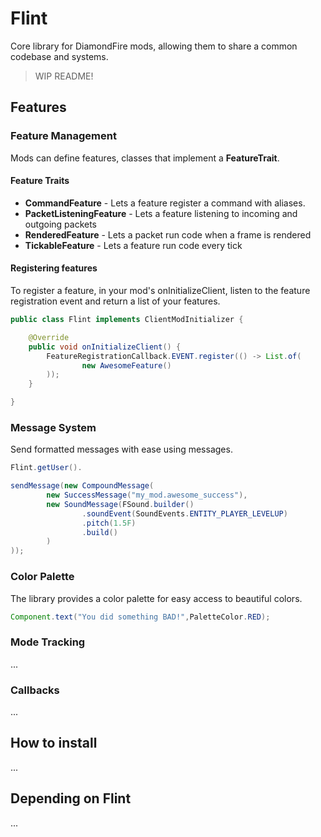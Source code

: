# Flint

Core library for DiamondFire mods, allowing them to share a common codebase and systems.

> WIP README!

## Features

### Feature Management

Mods can define features, classes that implement a **FeatureTrait**.

#### Feature Traits

- **CommandFeature** - Lets a feature register a command with aliases.
- **PacketListeningFeature** - Lets a feature listening to incoming and outgoing packets
- **RenderedFeature** - Lets a packet run code when a frame is rendered
- **TickableFeature** - Lets a feature run code every tick

#### Registering features

To register a feature, in your mod's onInitializeClient, listen to the feature registration event and return a list of
your features.

```java
public class Flint implements ClientModInitializer {

    @Override
    public void onInitializeClient() {
        FeatureRegistrationCallback.EVENT.register(() -> List.of(
                new AwesomeFeature()
        ));
    }

}
```

### Message System

Send formatted messages with ease using messages.

```java
Flint.getUser().

sendMessage(new CompoundMessage(
        new SuccessMessage("my_mod.awesome_success"),
        new SoundMessage(FSound.builder()
                .soundEvent(SoundEvents.ENTITY_PLAYER_LEVELUP)
                .pitch(1.5F)
                .build()
        )
));
```

### Color Palette

The library provides a color palette for easy access to beautiful colors.

```java
Component.text("You did something BAD!",PaletteColor.RED);
```

### Mode Tracking

...

### Callbacks

...

## How to install

...

## Depending on Flint

...